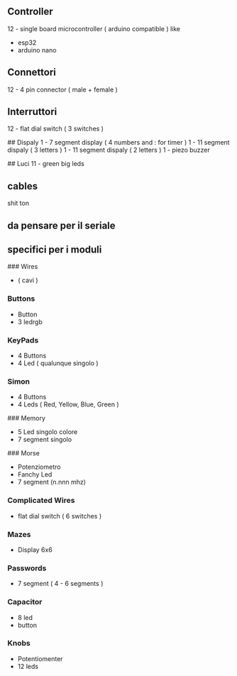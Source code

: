 ## Controller
12 - single board microcontroller ( arduino compatible ) like
- esp32
- arduino nano

## Connettori
12 - 4 pin connector ( male + female )

## Interruttori
12 - flat dial switch ( 3 switches )

## Dispaly
1 - 7 segment display ( 4 numbers and : for timer )
1 - 11 segment dispaly ( 3 letters )
1 - 11 segment dispaly ( 2 letters )
1 - piezo buzzer 

## Luci
11 - green big leds

## cables
shit ton

## da pensare per il seriale

## specifici per i moduli

### Wires

- ( cavi )

### Buttons

- Button
- 3 ledrgb

### KeyPads

- 4 Buttons
- 4 Led ( qualunque singolo )

### Simon

- 4 Buttons
- 4 Leds ( Red, Yellow, Blue, Green )

### Memory

- 5 Led singolo colore
- 7 segment singolo 

### Morse 

- Potenziometro
- Fanchy Led
- 7 segment (n.nnn mhz)

### Complicated Wires

- flat dial switch ( 6 switches )

### Mazes

- Display 6x6

### Passwords

- 7 segment ( 4 - 6 segments )

### Capacitor

- 8 led
- button

### Knobs

- Potentiomenter
- 12 leds